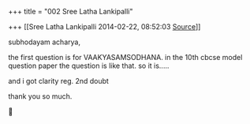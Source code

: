 +++
title = "002 Sree Latha Lankipalli"

+++
[[Sree Latha Lankipalli	2014-02-22, 08:52:03 [Source](https://groups.google.com/g/samskrita/c/hlhVtwjvcAw)]]



subhodayam acharya,

  

the first question is for VAAKYASAMSODHANA. in the 10th cbcse model question paper the question is like that. so it is.....

  

and i got clarity reg. 2nd doubt

  

thank you so much.



